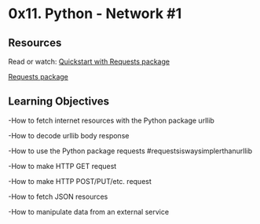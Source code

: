 # 0x11. Python - Network #1

## Resources

Read or watch:
[Quickstart with Requests package](https://docs.python.org/3/howto/urllib2.html)

[Requests package](https://2.python-requests.org//en/master/)

## Learning Objectives
-How to fetch internet resources with the Python package urllib

-How to decode urllib body response

-How to use the Python package requests #requestsiswaysimplerthanurllib

-How to make HTTP GET request

-How to make HTTP POST/PUT/etc. request

-How to fetch JSON resources

-How to manipulate data from an external service
